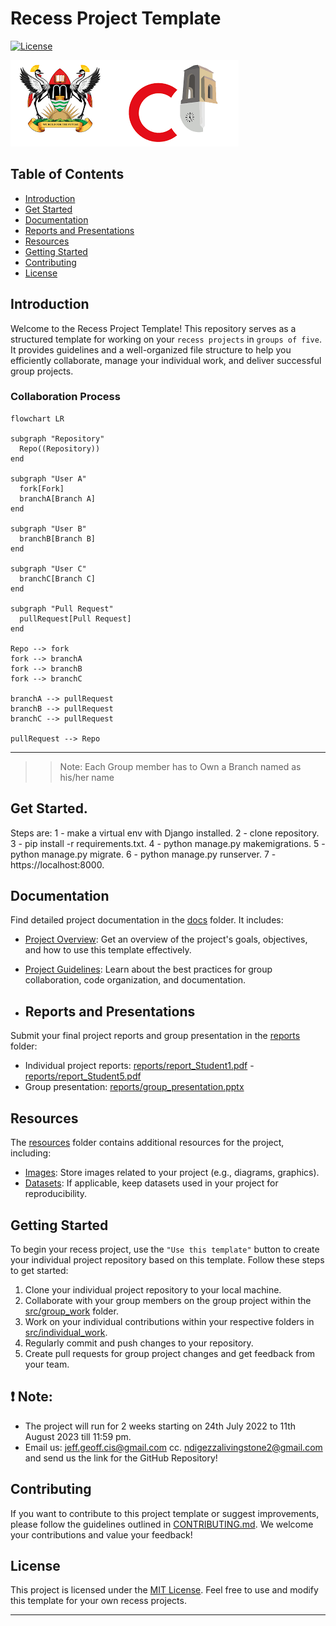 # Recess Project Template
[![License](https://img.shields.io/badge/License-MIT-blue.svg)](https://opensource.org/licenses/MIT)

![Project Logo](Recess_Project_Term2_2023/resources/images/logo.png)

## Table of Contents
- [Introduction](#introduction)
- [Get Started](#get-started)
- [Documentation](#documentation)
- [Reports and Presentations](#reports-and-presentations)
- [Resources](#resources)
- [Getting Started](#getting-started)
- [Contributing](#contributing)
- [License](#license)

## Introduction
Welcome to the Recess Project Template! This repository serves as a structured template for working on your `recess projects` in `groups of five`. It provides guidelines and a well-organized file structure to help you efficiently collaborate, manage your individual work, and deliver successful group projects.

### Collaboration Process
```mermaid
flowchart LR

subgraph "Repository"
  Repo((Repository))
end

subgraph "User A"
  fork[Fork]
  branchA[Branch A]
end

subgraph "User B"
  branchB[Branch B]
end

subgraph "User C"
  branchC[Branch C]
end

subgraph "Pull Request"
  pullRequest[Pull Request]
end

Repo --> fork
fork --> branchA
fork --> branchB
fork --> branchC

branchA --> pullRequest
branchB --> pullRequest
branchC --> pullRequest

pullRequest --> Repo
```

---
>> Note: Each Group member has to Own a Branch named as his/her name
>>
## Get Started.
Steps are:
1 - make a virtual env with Django installed.
2 - clone repository.
3 - pip install -r requirements.txt.
4 - python manage.py makemigrations.
5 - python manage.py migrate.
6 - python manage.py runserver.
7 - https://localhost:8000.

## Documentation
Find detailed project documentation in the [docs](Recess_Project_Term2_2023/docs) folder. It includes:
- [Project Overview](./docs/README.md): Get an overview of the project's goals, objectives, and how to use this template effectively.
- [Project Guidelines](./docs/project_guidelines.md): Learn about the best practices for group collaboration, code organization, and documentation.
  
- ## Reports and Presentations

Submit your final project reports and group presentation in the [reports](Recess_Project_Term2_2023/reports) folder:

- Individual project reports: [reports/report_Student1.pdf](Recess_Project_Term2_2023/reports/report_Student1.pdf) - [reports/report_Student5.pdf](Recess_Project_Term2_2023/reports/report_Student5.pdf)
- Group presentation: [reports/group_presentation.pptx](Recess_Project_Term2_2023/reports/group_presentation.pptx)

## Resources
The [resources](Recess_Project_Term2_2023/resources) folder contains additional resources for the project, including:
- [Images](Recess_Project_Term2_2023/resources/images): Store images related to your project (e.g., diagrams, graphics).
- [Datasets](Recess_Project_Term2_2023/resources/datasets): If applicable, keep datasets used in your project for reproducibility.

## Getting Started
To begin your recess project, use the `"Use this template"` button to create your individual project repository based on this template. Follow these steps to get started:

1. Clone your individual project repository to your local machine.
2. Collaborate with your group members on the group project within the [src/group_work](Recess_Project_Term2_2023/src/group_work) folder.
3. Work on your individual contributions within your respective folders in [src/individual_work](./src/individual_work).
4. Regularly commit and push changes to your repository.
5. Create pull requests for group project changes and get feedback from your team.

## ❗️ Note:
- The project will run for 2 weeks starting on 24th July 2022 to 11th August 2023 till 11:59 pm.
- Email us: jeff.geoff.cis@gmail.com cc. ndigezzalivingstone2@gmail.com and send us the link for the GitHub Repository!

## Contributing
If you want to contribute to this project template or suggest improvements, please follow the guidelines outlined in [CONTRIBUTING.md](./CONTRIBUTING.md). We welcome your contributions and value your feedback!

## License
This project is licensed under the [MIT License](./LICENSE). Feel free to use and modify this template for your own recess projects.

---
